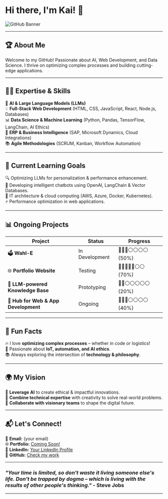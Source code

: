 # Hi there, I'm Kai! 👋

![GitHub Banner](https://raw.githubusercontent.com/nakzyhyh/memyselfandi/main/github_slider.png)

---

## 🏆 About Me
Welcome to my GitHub! Passionate about AI, Web Development, and Data Science. I thrive on optimizing complex processes and building cutting-edge applications.

---

## 👨‍💻 Expertise & Skills

🎯 **AI & Large Language Models (LLMs)**  
💡 **Full-Stack Web Development** (HTML, CSS, JavaScript, React, Node.js, Databases)  
📊 **Data Science & Machine Learning** (Python, Pandas, TensorFlow, LangChain, AI Ethics)  
🚀 **ERP & Business Intelligence** (SAP, Microsoft Dynamics, Cloud Integrations)  
📚 **Agile Methodologies** (SCRUM, Kanban, Workflow Automation)  

---

## 🌱 Current Learning Goals

🔍 Optimizing LLMs for personalization & performance enhancement.  
🚀 Developing intelligent chatbots using OpenAI, LangChain & Vector Databases.  
📡 IT architecture & cloud computing (AWS, Azure, Docker, Kubernetes).  
⚡ Performance optimization in web applications.  

---

## 📊 **Ongoing Projects**
| Project  | Status         | Progress |
|----------|---------------|-----------|
| 🗳️ **Wahl-E** | In Development  | 🔵🔵🔵⚪⚪⚪⚪ (50%) |
| 🌐 **Portfolio Website** | Testing  | 🔵🔵🔵🔵🔵⚪⚪ (70%) |
| 🧠 **LLM-powered Knowledge Base** | Prototyping  | 🔵🔵⚪⚪⚪⚪⚪ (20%) |
| 📂 **Hub for Web & App Development** | Ongoing  | 🔵🔵🔵⚪⚪⚪⚪ (40%) |


---

## 🎉 Fun Facts

🔥 I love **optimizing complex processes** – whether in code or logistics!  
🤖 Passionate about **IoT, automation, and AI ethics**.  
📚 Always exploring the intersection of **technology & philosophy**.  

---

## 🌍 My Vision

🚀 **Leverage AI** to create ethical & impactful innovations.  
🎨 **Combine technical expertise** with creativity to solve real-world problems.  
🤝 **Collaborate with visionary teams** to shape the digital future.  

---

## 📬 Let's Connect!
📧 **Email:** (your email)  
🌐 **Portfolio:** [Coming Soon!](#)  
🔗 **LinkedIn:** [Your LinkedIn Profile](#)  
🐙 **GitHub:** [Check my work](https://github.com/nakzyhyh)  

---

### _"Your time is limited, so don't waste it living someone else's life. Don't be trapped by dogma – which is living with the results of other people's thinking."_ - **Steve Jobs**  

---
